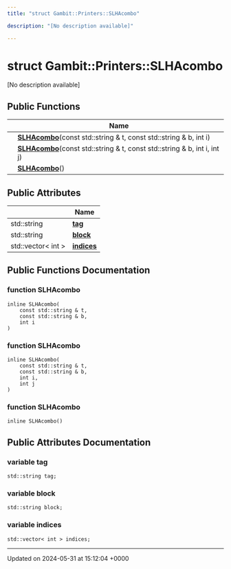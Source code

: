 ```yaml
---
title: "struct Gambit::Printers::SLHAcombo"

description: "[No description available]"

---
```


# struct Gambit::Printers::SLHAcombo



[No description available]

## Public Functions

|                | Name           |
| -------------- | -------------- |
| | **[SLHAcombo](/documentation/code/classes/structgambit_1_1printers_1_1slhacombo/#function-slhacombo)**(const std::string & t, const std::string & b, int i) |
| | **[SLHAcombo](/documentation/code/classes/structgambit_1_1printers_1_1slhacombo/#function-slhacombo)**(const std::string & t, const std::string & b, int i, int j) |
| | **[SLHAcombo](/documentation/code/classes/structgambit_1_1printers_1_1slhacombo/#function-slhacombo)**() |

## Public Attributes

|                | Name           |
| -------------- | -------------- |
| std::string | **[tag](/documentation/code/classes/structgambit_1_1printers_1_1slhacombo/#variable-tag)**  |
| std::string | **[block](/documentation/code/classes/structgambit_1_1printers_1_1slhacombo/#variable-block)**  |
| std::vector< int > | **[indices](/documentation/code/classes/structgambit_1_1printers_1_1slhacombo/#variable-indices)**  |

## Public Functions Documentation

### function SLHAcombo

```
inline SLHAcombo(
    const std::string & t,
    const std::string & b,
    int i
)
```


### function SLHAcombo

```
inline SLHAcombo(
    const std::string & t,
    const std::string & b,
    int i,
    int j
)
```


### function SLHAcombo

```
inline SLHAcombo()
```


## Public Attributes Documentation

### variable tag

```
std::string tag;
```


### variable block

```
std::string block;
```


### variable indices

```
std::vector< int > indices;
```


-------------------------------

Updated on 2024-05-31 at 15:12:04 +0000